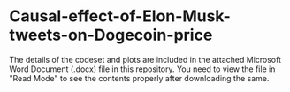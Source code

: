 # Causal-effect-of-Elon-Musk-tweets-on-Dogecoin-price

The details of the codeset and plots are included in the attached Microsoft Word Document (.docx) file in this repository. 
You need to view the file in "Read Mode" to see the contents properly after downloading the same.
